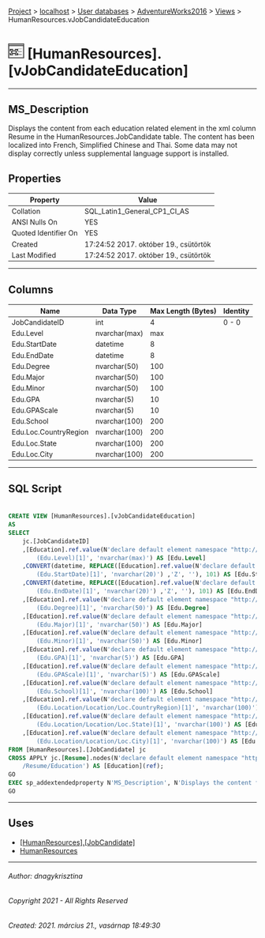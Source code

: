 #### 

[Project](../../../../index.md) > [localhost](../../../index.md) > [User databases](../../index.md) > [AdventureWorks2016](../index.md) > [Views](Views.md) > HumanResources.vJobCandidateEducation

# ![Views](../../../../Images/View32.png) [HumanResources].[vJobCandidateEducation]

---

## <a name="#description"></a>MS_Description

Displays the content from each education related element in the xml column Resume in the HumanResources.JobCandidate table. The content has been localized into French, Simplified Chinese and Thai. Some data may not display correctly unless supplemental language support is installed.

## <a name="#properties"></a>Properties

| Property | Value |
|---|---|
| Collation | SQL_Latin1_General_CP1_CI_AS |
| ANSI Nulls On | YES |
| Quoted Identifier On | YES |
| Created | 17:24:52 2017. október 19., csütörtök |
| Last Modified | 17:24:52 2017. október 19., csütörtök |


---

## <a name="#columns"></a>Columns

| Name | Data Type | Max Length (Bytes) | Identity |
|---|---|---|---|
| JobCandidateID | int | 4 | 0 - 0 |
| Edu.Level | nvarchar(max) | max |  |
| Edu.StartDate | datetime | 8 |  |
| Edu.EndDate | datetime | 8 |  |
| Edu.Degree | nvarchar(50) | 100 |  |
| Edu.Major | nvarchar(50) | 100 |  |
| Edu.Minor | nvarchar(50) | 100 |  |
| Edu.GPA | nvarchar(5) | 10 |  |
| Edu.GPAScale | nvarchar(5) | 10 |  |
| Edu.School | nvarchar(100) | 200 |  |
| Edu.Loc.CountryRegion | nvarchar(100) | 200 |  |
| Edu.Loc.State | nvarchar(100) | 200 |  |
| Edu.Loc.City | nvarchar(100) | 200 |  |


---

## <a name="#sqlscript"></a>SQL Script

```sql

CREATE VIEW [HumanResources].[vJobCandidateEducation] 
AS 
SELECT 
    jc.[JobCandidateID] 
    ,[Education].ref.value(N'declare default element namespace "http://schemas.microsoft.com/sqlserver/2004/07/adventure-works/Resume"; 
        (Edu.Level)[1]', 'nvarchar(max)') AS [Edu.Level]
    ,CONVERT(datetime, REPLACE([Education].ref.value(N'declare default element namespace "http://schemas.microsoft.com/sqlserver/2004/07/adventure-works/Resume"; 
        (Edu.StartDate)[1]', 'nvarchar(20)') ,'Z', ''), 101) AS [Edu.StartDate] 
    ,CONVERT(datetime, REPLACE([Education].ref.value(N'declare default element namespace "http://schemas.microsoft.com/sqlserver/2004/07/adventure-works/Resume"; 
        (Edu.EndDate)[1]', 'nvarchar(20)') ,'Z', ''), 101) AS [Edu.EndDate] 
    ,[Education].ref.value(N'declare default element namespace "http://schemas.microsoft.com/sqlserver/2004/07/adventure-works/Resume"; 
        (Edu.Degree)[1]', 'nvarchar(50)') AS [Edu.Degree]
    ,[Education].ref.value(N'declare default element namespace "http://schemas.microsoft.com/sqlserver/2004/07/adventure-works/Resume"; 
        (Edu.Major)[1]', 'nvarchar(50)') AS [Edu.Major]
    ,[Education].ref.value(N'declare default element namespace "http://schemas.microsoft.com/sqlserver/2004/07/adventure-works/Resume"; 
        (Edu.Minor)[1]', 'nvarchar(50)') AS [Edu.Minor]
    ,[Education].ref.value(N'declare default element namespace "http://schemas.microsoft.com/sqlserver/2004/07/adventure-works/Resume"; 
        (Edu.GPA)[1]', 'nvarchar(5)') AS [Edu.GPA]
    ,[Education].ref.value(N'declare default element namespace "http://schemas.microsoft.com/sqlserver/2004/07/adventure-works/Resume"; 
        (Edu.GPAScale)[1]', 'nvarchar(5)') AS [Edu.GPAScale]
    ,[Education].ref.value(N'declare default element namespace "http://schemas.microsoft.com/sqlserver/2004/07/adventure-works/Resume"; 
        (Edu.School)[1]', 'nvarchar(100)') AS [Edu.School]
    ,[Education].ref.value(N'declare default element namespace "http://schemas.microsoft.com/sqlserver/2004/07/adventure-works/Resume"; 
        (Edu.Location/Location/Loc.CountryRegion)[1]', 'nvarchar(100)') AS [Edu.Loc.CountryRegion]
    ,[Education].ref.value(N'declare default element namespace "http://schemas.microsoft.com/sqlserver/2004/07/adventure-works/Resume"; 
        (Edu.Location/Location/Loc.State)[1]', 'nvarchar(100)') AS [Edu.Loc.State]
    ,[Education].ref.value(N'declare default element namespace "http://schemas.microsoft.com/sqlserver/2004/07/adventure-works/Resume"; 
        (Edu.Location/Location/Loc.City)[1]', 'nvarchar(100)') AS [Edu.Loc.City]
FROM [HumanResources].[JobCandidate] jc 
CROSS APPLY jc.[Resume].nodes(N'declare default element namespace "http://schemas.microsoft.com/sqlserver/2004/07/adventure-works/Resume"; 
    /Resume/Education') AS [Education](ref);
GO
EXEC sp_addextendedproperty N'MS_Description', N'Displays the content from each education related element in the xml column Resume in the HumanResources.JobCandidate table. The content has been localized into French, Simplified Chinese and Thai. Some data may not display correctly unless supplemental language support is installed.', 'SCHEMA', N'HumanResources', 'VIEW', N'vJobCandidateEducation', NULL, NULL
GO

```


---

## <a name="#uses"></a>Uses

* [[HumanResources].[JobCandidate]](../Tables/JobCandidate.md)
* [HumanResources](../Security/Schemas/HumanResources.md)


---

###### Author:  dnagykrisztina

###### Copyright 2021 - All Rights Reserved

###### Created: 2021. március 21., vasárnap 18:49:30

